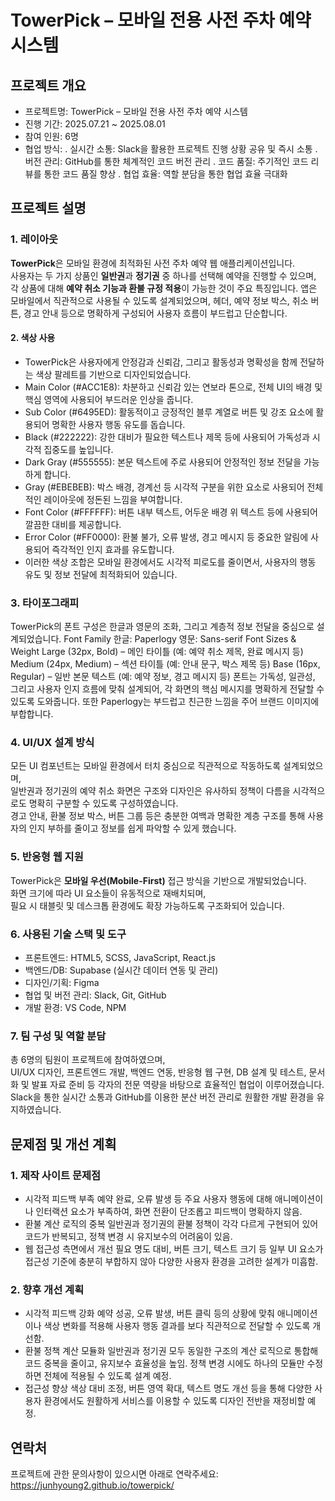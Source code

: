 # TowerPick – 모바일 전용 사전 주차 예약 시스템

##  프로젝트 개요

- 프로젝트명: TowerPick – 모바일 전용 사전 주차 예약 시스템  
- 진행 기간: 2025.07.21 ~ 2025.08.01  
- 참여 인원: 6명  
- 협업 방식: 
      . 실시간 소통: Slack을 활용한 프로젝트 진행 상황 공유 및 즉시 소통
      . 버전 관리: GitHub를 통한 체계적인 코드 버전 관리
      . 코드 품질: 주기적인 코드 리뷰를 통한 코드 품질 향상
      . 협업 효율: 역할 분담을 통한 협업 효율 극대화

## 프로젝트 설명
### 1. 레이아웃
**TowerPick**은 모바일 환경에 최적화된 사전 주차 예약 웹 애플리케이션입니다.  
사용자는 두 가지 상품인 **일반권**과 **정기권** 중 하나를 선택해 예약을 진행할 수 있으며, 각 상품에 대해 **예약 취소 기능과 환불 규정 적용**이 가능한 것이 주요 특징입니다.
앱은 모바일에서 직관적으로 사용될 수 있도록 설계되었으며, 헤더, 예약 정보 박스, 취소 버튼, 경고 안내 등으로 명확하게 구성되어 사용자 흐름이 부드럽고 단순합니다.


#### 2. 색상 사용
- TowerPick은 사용자에게 안정감과 신뢰감, 그리고 활동성과 명확성을 함께 전달하는 색상 팔레트를 기반으로 디자인되었습니다.
- Main Color (#ACC1E8): 차분하고 신뢰감 있는 연보라 톤으로, 전체 UI의 배경 및 핵심 영역에 사용되어 부드러운 인상을 줍니다.
- Sub Color (#6495ED): 활동적이고 긍정적인 블루 계열로 버튼 및 강조 요소에 활용되어 명확한 사용자 행동 유도를 돕습니다.
- Black (#222222): 강한 대비가 필요한 텍스트나 제목 등에 사용되어 가독성과 시각적 집중도를 높입니다.
- Dark Gray (#555555): 본문 텍스트에 주로 사용되어 안정적인 정보 전달을 가능하게 합니다.
- Gray (#EBEBEB): 박스 배경, 경계선 등 시각적 구분을 위한 요소로 사용되어 전체적인 레이아웃에 정돈된 느낌을 부여합니다.
- Font Color (#FFFFFF): 버튼 내부 텍스트, 어두운 배경 위 텍스트 등에 사용되어 깔끔한 대비를 제공합니다.
- Error Color (#FF0000): 환불 불가, 오류 발생, 경고 메시지 등 중요한 알림에 사용되어 즉각적인 인지 효과를 유도합니다.
- 이러한 색상 조합은 모바일 환경에서도 시각적 피로도를 줄이면서, 사용자의 행동 유도 및 정보 전달에 최적화되어 있습니다.

### 3. 타이포그래피
TowerPick의 폰트 구성은 한글과 영문의 조화, 그리고 계층적 정보 전달을 중심으로 설계되었습니다.
Font Family
한글: Paperlogy
영문: Sans-serif
Font Sizes & Weight
Large (32px, Bold) – 메인 타이틀 (예: 예약 취소 제목, 완료 메시지 등)
Medium (24px, Medium) – 섹션 타이틀 (예: 안내 문구, 박스 제목 등)
Base (16px, Regular) – 일반 본문 텍스트 (예: 예약 정보, 경고 메시지 등)
폰트는 가독성, 일관성, 그리고 사용자 인지 흐름에 맞춰 설계되어, 각 화면의 핵심 메시지를 명확하게 전달할 수 있도록 도와줍니다. 또한 Paperlogy는 부드럽고 친근한 느낌을 주어 브랜드 이미지에 부합합니다.

### 4. UI/UX 설계 방식
모든 UI 컴포넌트는 모바일 환경에서 터치 중심으로 직관적으로 작동하도록 설계되었으며,  
일반권과 정기권의 예약 취소 화면은 구조와 디자인은 유사하되 정책이 다름을 시각적으로도 명확히 구분할 수 있도록 구성하였습니다.  
경고 안내, 환불 정보 박스, 버튼 그룹 등은 충분한 여백과 명확한 계층 구조를 통해 사용자의 인지 부하를 줄이고 정보를 쉽게 파악할 수 있게 했습니다.

### 5. 반응형 웹 지원
TowerPick은 **모바일 우선(Mobile-First)** 접근 방식을 기반으로 개발되었습니다.  
화면 크기에 따라 UI 요소들이 유동적으로 재배치되며,  
필요 시 태블릿 및 데스크톱 환경에도 확장 가능하도록 구조화되어 있습니다.

### 6. 사용된 기술 스택 및 도구
- 프론트엔드: HTML5, SCSS, JavaScript, React.js  
- 백엔드/DB: Supabase (실시간 데이터 연동 및 관리)  
- 디자인/기획: Figma  
- 협업 및 버전 관리: Slack, Git, GitHub  
- 개발 환경: VS Code, NPM

### 7. 팀 구성 및 역할 분담
총 6명의 팀원이 프로젝트에 참여하였으며,  
UI/UX 디자인, 프론트엔드 개발, 백엔드 연동, 반응형 웹 구현, DB 설계 및 테스트, 문서화 및 발표 자료 준비 등  각자의 전문 역량을 바탕으로 효율적인 협업이 이루어졌습니다.  
Slack을 통한 실시간 소통과 GitHub를 이용한 분산 버전 관리로 원활한 개발 환경을 유지하였습니다.

## 문제점 및 개선 계획
### 1. 제작 사이트 문제점
- 시각적 피드백 부족
예약 완료, 오류 발생 등 주요 사용자 행동에 대해 애니메이션이나 인터랙션 요소가 부족하여, 화면 전환이 단조롭고 피드백이 명확하지 않음.
- 환불 계산 로직의 중복
일반권과 정기권의 환불 정책이 각각 다르게 구현되어 있어 코드가 반복되고, 정책 변경 시 유지보수의 어려움이 있음.
- 웹 접근성 측면에서 개선 필요
명도 대비, 버튼 크기, 텍스트 크기 등 일부 UI 요소가 접근성 기준에 충분히 부합하지 않아 다양한 사용자 환경을 고려한 설계가 미흡함.

### 2. 향후 개선 계획
- 시각적 피드백 강화
예약 성공, 오류 발생, 버튼 클릭 등의 상황에 맞춰 애니메이션이나 색상 변화를 적용해 사용자 행동 결과를 보다 직관적으로 전달할 수 있도록 개선함.
- 환불 정책 계산 모듈화
일반권과 정기권 모두 동일한 구조의 계산 로직으로 통합해 코드 중복을 줄이고, 유지보수 효율성을 높임. 정책 변경 시에도 하나의 모듈만 수정하면 전체에 적용될 수 있도록 설계 예정.
- 접근성 향상
색상 대비 조정, 버튼 영역 확대, 텍스트 명도 개선 등을 통해 다양한 사용자 환경에서도 원활하게 서비스를 이용할 수 있도록 디자인 전반을 재정비할 예정.

## 연락처
프로젝트에 관한 문의사항이 있으시면 아래로 연락주세요:
https://junhyoung2.github.io/towerpick/



